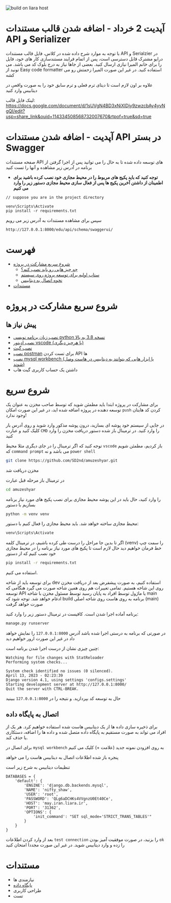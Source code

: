 ![build on liara host](https://github.com/SD2nd/amuzeshyar/actions/workflows/liara.yaml/badge.svg)

<div dir=”rtl”>
  
#  آپدیت 2 خرداد - اضافه شدن قالب مستندات API و Serializer
  
  با توجه به موارد شرح داده شده در کلاس، فایل قالب مستندات API و Serialzier در درایو مشترک قابل دسترسی است، پس از اتمام فرایند مستندسازی کار های خود، فایل را برای خانم المیرا نیازی ارسال کنید.
  بعضی از جاها نیاز به درج بلوک کد می باشد. می تونید از Easy code formatter استفاده کنید. در غیر این صورت المیرا زحمتش رو می کشه
 
  علاوه بر اون لازم است تا دیتای ترم فعلی و ترم سابق خود را به صورت واقعی در دیتابیس وارد کنید
  
  لینک فایل قالب: https://docs.google.com/document/d/1sUVgN4BD3xNiXIDjy9zwzcbAy4yvNgQI/edit?usp=share_link&ouid=114334508568732007670&rtpof=true&sd=true
# آپدیت - اضافه شدن مستندات API در بستر Swagger
صفحه مستندات API های توسعه داده شده تا به حال را می توانید پس از اجرا گرفتن از برنامه در آدرس زیر مشاهده و آنها را تست کنید

- **توجه کنید که باید پکیج های مربوط را در محیط مجازی خود نصب کرده باشید برای اطمینان از داشتن آخرین پکیج ها پس از فعال سازی محیط مجازی دستور زیر را وارد می کنیم**


```
// suppose you are in the project directory 

venv\Scripts\Activate
pip install -r requirements.txt
```
سپس برای مشاهده مستندات به آدرس زیر می رویم
```
http://127.0.0.1:8000/edu/api/schema/swaggerui/
```

# فهرست
- [شروع سریع مشارکت در پروژه](#شروع-سریع-مشارکت-در-پروژه)
  - [چه چیز هایی رو باید نصب کنم؟](#پیش-نیاز-ها)
  - [ستاپ اولیه برای توسعه پروژه روی سیستم](#شروع-سریع)
  - [نحوه اتصال به دیتابیس](#اتصال-به-پایگاه-داده)
- [مستندات](#مستندات)
  
# شروع سریع مشارکت در پروژه

## پیش نیاز ها

- [نصب زبان برنامه نویسی python نسخه 3.8 به بالا](https://www.python.org/downloads/)
- [نصب ادیتور vscode (یا هرچیز دیگری)](https://code.visualstudio.com/)
- [نصب گیت ](https://git-scm.com/downloads)
- [نصب postman](https://www.postman.com/) برای تست کردن API ها
- [نصب mysql workbench (یا ابزار هایی که بتوانند به دیتابیس در هاست وصل شوند)](https://dev.mysql.com/downloads/workbench/)
- داشتن یک حساب کاربری گیت هاب

# شروع سریع
برای مشارکت در پروژه ابتدا باید مطمئن شوید که توسط صاحب مخزن به عنوان یک توسعه دهنده در پروژه اضافه شده اید، در غیر این صورت امکان `push` کردن کد هایتان وجود ندارد!

در جایی از سیستم خود پوشه ای بسازید، درون پوشه مذکور وارد شوید و روی آدرس بار کلیک کنید و عبارت `CMD`  را وارد کنید. در ترمینال باز شده دستور دریافت مخزن را وارد کنید
  
  توجه کنید که اگر ترمینال را در جای دیگری مثلا محیط `vscode` باز کردیم، مطمئن شویم که `command prompt`  می باشد و نه `power shell`

```BASH
git clone https://github.com/SD2nd/amuzeshyar.git
```

مخزن دریافت شد

در ترمینال باز مرحله قبل عبارت
```BASH
cd amuzeshyar
```

را وارد کنید، حال باید در این پوشه محیط مجازی برای نصب پکیج های مورد نیاز برنامه بسازیم 
با دستور 

```BASH
python -m venv venv
```

محیط مجازی ساخته خواهد شد. باید محیط مجازی را فعال کنیم با دستور: 

```BASH
venv\Scripts\Activate
```

اگر تا بدین جا مراحل را درست طی کرده باشیم، در ترمینال کلمه (venv) را سمت چپ خط فرمان خواهیم دید
حال لازم است تا پکیج های مورد نیاز برنامه را در محیط مجازی خود نصب کنیم که از دستور 

```BASH
pip install -r requirements.txt
```
استفاده می کنیم.

برای توسعه باید از شاخه dev استفاده کنیم، به صورت پیشفرض بعد از دریافت مخزن روی این شاخه هستیم. تمامی تغییرات هم روی همین شاخه صورت می گیرد هنگامی که توسعه API یا ماژول توسط افراد به پایان رسید توسط مسئول مخزن با شاخه main ادغام خواهد شد. 
توجه شود که build برنامه به روی هاست روی شاخه اصلی (main) صورت خواهد گرفت

برنامه آماده اجرا شدن است. کافیست در ترمینال دستور زیر را وارد کنید:

```BASH
manage.py runserver
```
در صورتی که برنامه به درستی اجرا شده باشد آدرس `127.0.0.1:8000` را نمایش خواهد داد در غیر این صورت ارور خواهیم دید

چنین چیزی نشان از درست اجرا شدن برنامه است: 

```
Watching for file changes with StatReloader
Performing system checks...

System check identified no issues (0 silenced).
April 13, 2023 - 02:23:39
Django version 4.1, using settings 'configs.settings'
Starting development server at http://127.0.0.1:8000/
Quit the server with CTRL-BREAK.

```
حال به توسعه کد بپردازید. و نتیجه را در `127.0.0.1:8000` ببینید

## اتصال به پایگاه داده

برای ذخیره سازی داده ها از یک دیتابیس هاست شده استفاده خواهیم کرد.
هر یک از افراد می تواند به صورت مستقیم به پایگاه داده متصل شده و داده ها را اضافه، دستکاری یا حذف کند. 

برای اتصال در `mysql workbench` به روی افزودن نمونه جدید (علامت +) کلیک می کنیم 

پنجره باز شده اطلاعات اتصال به دیتابیس هاست را می خواهد 

تنظیمات دیتابیس به شرح زیر است
``` 
DATABASES = {
    'default': {
        'ENGINE': 'django.db.backends.mysql',
        'NAME': 'nifty_shaw',
        'USER': 'root',  
        'PASSWORD': 'QLg6aDCHKs4VVgnzU0Et40Ce',  
        'HOST': 'may.iran.liara.ir',  
        'PORT': '31362',  
        'OPTIONS': {  
            'init_command': "SET sql_mode='STRICT_TRANS_TABLES'"  
        }  
    }
}
```

بعد از وارد کردن اطلاعات `test connection` را بزنید، در صورت موفقیت آمیز بودن `ok` را زده و وارد دیتابیس شوید.
در غیر این صورت مجددا امتحان کنید



# مستندات
- نیازمندی ها
- [پایگاه داده](https://daway0.github.io/)
- طراحی کاربری
- تست
</div>
